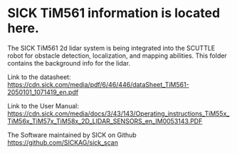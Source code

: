 # SICK TiM561 information is located here.

The SICK TiM561 2d lidar system is being integrated into the SCUTTLE robot for obstacle detection, localization, and mapping abilities. This folder contains the background info for the lidar.

Link to the datasheet:
https://cdn.sick.com/media/pdf/6/46/446/dataSheet_TiM561-2050101_1071419_en.pdf

Link to the User Manual:
https://cdn.sick.com/media/docs/3/43/143/Operating_instructions_TiM55x_TiM56x_TiM57x_TiM58x_2D_LIDAR_SENSORS_en_IM0053143.PDF

The Software maintained by SICK on Github
https://github.com/SICKAG/sick_scan
